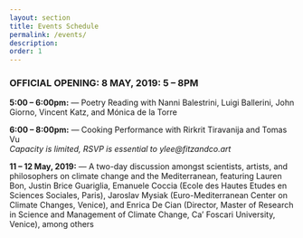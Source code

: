 ```yaml
---
layout: section
title: Events Schedule
permalink: /events/
description:
order: 1
---
```


<div class="bg-base-lightest padding-3 font-sans-md width-tablet-lg radius-sm">
  <h3 class="font-sans-lg text-light">OFFICIAL OPENING: 8 MAY, 2019: 5 – 8PM</h3>
  <p><strong>5:00 – 6:00pm:</strong> — Poetry Reading with Nanni Balestrini, Luigi Ballerini, John Giorno, Vincent Katz, and Mónica de la Torre</p>

  <p><strong>6:00 – 8:00pm:</strong> — Cooking Performance with Rirkrit Tiravanija and Tomas Vu<br/><em>Capacity is limited, RSVP is essential to ylee@fitzandco.art</em></p>

  <p><strong>11 – 12 May, 2019:</strong> — A two-day discussion amongst scientists, artists, and philosophers on climate change and the Mediterranean, featuring Lauren Bon, Justin Brice Guariglia, Emanuele Coccia (Ecole des Hautes Etudes en Sciences Sociales, Paris), Jaroslav Mysiak (Euro-Mediterranean Center on Climate Changes, Venice), and Enrica De Cian (Director, Master of Research in Science and Management of Climate Change, Ca’ Foscari University, Venice), among others</p>
</div>
